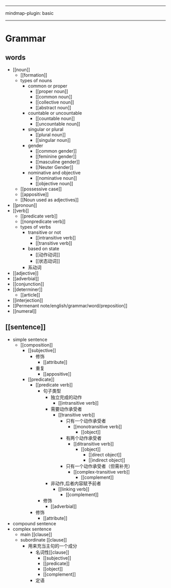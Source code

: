 

---

mindmap-plugin: basic

---

# Grammar

## words

- [[noun]]
  - [[formation]]
  - types of nouns
    - common or proper
      - [[proper noun]]
      - [[common noun]]
      - [[collective noun]]
      - [[abstract noun]]
    - countable or uncountable
      - [[countable noun]]
      - [[uncountable noun]]
    - singular or plural
      - [[plural noun]]
      - [[singular noun]]
    - gender
      - [[common gender]]
      - [[feminine gender]]
      - [[masculine gender]]
      - [[Neuter Gender]]
    - nominative and objective
      - [[nominative noun]]
      - [[objective noun]]
  - [[possessive case]]
  - [[appositive]]
  - [[Noun used as adjectives]]
- [[pronoun]]
- [[verb]]
  - [[predicate verb]]
  - [[nonpredicate verb]]
  - types of verbs
    - transitive or not
      - [[intransitive verb]]
      - [[transitive verb]]
    - based on state
      - [[动作动词]]
      - [[状态动词]]
    - 系动词
- [[adjective]]
- [[adverbial]]
- [[conjunction]]
- [[determiner]]
  - [[article]]
- [[interjection]]
- [[Permenant note/english/grammar/word/preposition]]
- [[numeral]]

## [[sentence]]

- simple sentence
  - [[composition]]
    - [[subjective]]
      - 修饰
        - [[attribute]]
      - 重复
        - [[appositive]]
    - [[predicate]]
      - [[predicate verb]]
        - 句子类型
          - 独立完成的动作
            - [[intransitive verb]]
          - 需要动作承受者
            - [[transitive verb]]
              - 只有一个动作承受者
                - [[monotransitive verb]]
                  - [[object]]
              - 有两个动作承受者
                - [[ditransitive verb]]
                  - [[object]]
                    - [[direct object]]
                    - [[indirect object]]
              - 只有一个动作承受者（但需补充）
                - [[complex-transitive verb]]
                  - [[complement]]
          - 非动作,后者内容赋予前者
            - [[linking verb]]
              - [[complement]]
        - 修饰
          - [[adverbial]]
      - 修饰
        - [[attribute]]
- compound sentence
- complex sentence
  - main [[clause]]
  - subordinate [[clause]]
    - 用来充当主句的一个成分
      - 名词性[[clause]]
        - [[subjective]]
        - [[predicate]]
        - [[object]]
        - [[complement]]
      - 定语
